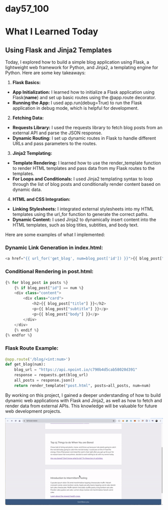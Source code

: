 # day57_100
# What I Learned Today

## Using Flask and Jinja2 Templates
Today, I explored how to build a simple blog application using Flask, a lightweight web framework for Python, and Jinja2, a templating engine for Python. Here are some key takeaways:

1. __Flask Basics:__

  - __App Initialization:__ I learned how to initialize a Flask application using Flask(__name__) and set up basic routes using the @app.route decorator.
  - __Running the App:__ I used app.run(debug=True) to run the Flask application in debug mode, which is helpful for development.

2. __Fetching Data:__

  - __Requests Library:__ I used the requests library to fetch blog posts from an external API and parse the JSON response.
  - __Dynamic Routing:__ I set up dynamic routes in Flask to handle different URLs and pass parameters to the routes.

3. __Jinja2 Templating:__

  - __Template Rendering:__ I learned how to use the render_template function to render HTML templates and pass data from my Flask routes to the templates.
  - __For Loops and Conditionals:__ I used Jinja2 templating syntax to loop through the list of blog posts and conditionally render content based on dynamic data.

4. __HTML and CSS Integration:__

  - __Linking Stylesheets:__ I integrated external stylesheets into my HTML templates using the url_for function to generate the correct paths.
  - __Dynamic Content:__ I used Jinja2 to dynamically insert content into the HTML templates, such as blog titles, subtitles, and body text.

Here are some examples of what I implemented:

### Dynamic Link Generation in index.html:
```python
<a href="{{ url_for('get_blog', num=blog_post['id']) }}">{{ blog_post["subtitle"] }}</a>
```

### Conditional Rendering in post.html:
```python
{% for blog_post in posts %}
    {% if blog_post["id"] == num %}
    <div class="content">
        <div class="card">
            <h2>{{ blog_post["title"] }}</h2>
            <p>{{ blog_post["subtitle"] }}</p>
            <p>{{ blog_post["body"] }}</p>
        </div>
    </div>
    {% endif %}
{% endfor %}
```

### Flask Route Example:
```python
@app.route('/blog/<int:num>')
def get_blog(num):
    blog_url = "https://api.npoint.io/c790b4d5cab58020d391"
    response = requests.get(blog_url)
    all_posts = response.json()
    return render_template("post.html", posts=all_posts, num=num)
```
By working on this project, I gained a deeper understanding of how to build dynamic web applications with Flask and Jinja2, as well as how to fetch and render data from external APIs. This knowledge will be valuable for future web development projects.

![](https://github.com/AlvinChin1608/day57_100/blob/main/gif/ScreenRecording2024-07-22at19.08.25-ezgif.com-video-to-gif-converter.gif)
